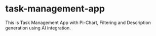 # task-management-app
This is Task Management App with Pi-Chart, Filtering and Description generation using AI integration.
